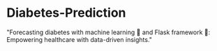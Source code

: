 # Diabetes-Prediction
"Forecasting diabetes with machine learning 🤖 and Flask framework 🌱: Empowering healthcare with data-driven insights."
